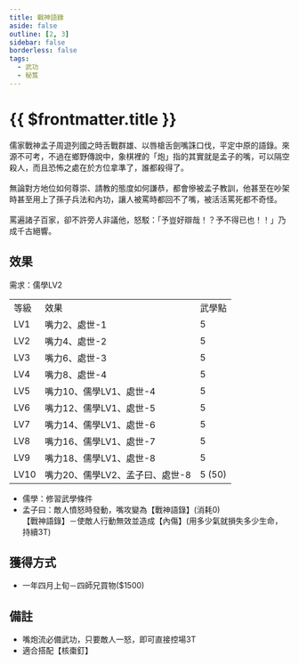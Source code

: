 ```yaml
---
title: 戰神語錄
aside: false
outline: [2, 3]
sidebar: false
borderless: false
tags:
  - 武功
  - 秘笈
---
```


# {{ $frontmatter.title }}

<BookItemIcon :size="`medium`" :needLink="false" :no="8007" :style="'float: right;'" />

儒家戰神孟子周遊列國之時舌戰群雄、以唇槍舌劍嘴誅口伐，平定中原的語錄。來源不可考，不過在鄉野傳說中，象棋裡的「炮」指的其實就是孟子的嘴，可以隔空殺人，而且恐怖之處在於方位拿準了，誰都殺得了。
<br><br>
無論對方地位如何尊崇、請教的態度如何謙恭，都會慘被孟子教訓，他甚至在吵架時甚至用上了孫子兵法和內功，讓人被罵時都回不了嘴，被活活罵死都不奇怪。
<br><br>
罵遍諸子百家，卻不許旁人非議他，怒駁：「予豈好辯哉！？予不得已也！！」乃成千古絕響。
<br clear="all" />

## 效果

需求：儒學LV2

<table>
    <tr>
        <td>等級</td>
        <td>效果</td>
        <td>武學點</td>
    </tr>
    <tr>
        <td>LV1</td>
        <td>嘴力2、處世-1</td>
        <td>5</td>
    </tr>
    <tr>
        <td>LV2</td>
        <td>嘴力4、處世-2</td>
        <td>5</td>
    </tr>
    <tr>
        <td>LV3</td>
        <td>嘴力6、處世-3</td>
        <td>5</td>
    </tr>
    <tr>
        <td>LV4</td>
        <td>嘴力8、處世-4</td>
        <td>5</td>
    </tr>
    <tr>
        <td>LV5</td>
        <td>嘴力10、儒學LV1、處世-4</td>
        <td>5</td>
    </tr>
    <tr>
        <td>LV6</td>
        <td>嘴力12、儒學LV1、處世-5</td>
        <td>5</td>
    </tr>
    <tr>
        <td>LV7</td>
        <td>嘴力14、儒學LV1、處世-6</td>
        <td>5</td>
    </tr>
    <tr>
        <td>LV8</td>
        <td>嘴力16、儒學LV1、處世-7</td>
        <td>5</td>
    </tr>
    <tr>
        <td>LV9</td>
        <td>嘴力18、儒學LV1、處世-8</td>
        <td>5</td>
    </tr>
    <tr>
        <td>LV10</td>
        <td>嘴力20、儒學LV2、孟子曰、處世-8</td>
        <td>5 (50)</td>
    </tr>
</table>

- 儒學：修習武學條件
- 孟子曰：敵人憤怒時發動，嘴攻變為【戰神語錄】(消耗0)<br>
【戰神語錄】－使敵人行動無效並造成【內傷】(用多少氣就損失多少生命，持續3T)


## 獲得方式

- 一年四月上旬－四師兄買物($1500)

## 備註

- 嘴炮流必備武功，只要敵人一怒，即可直接控場3T
- 適合搭配【核棗釘】
